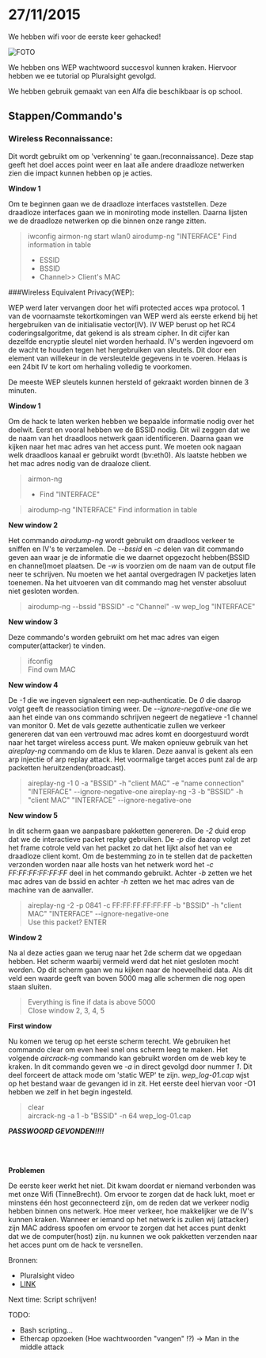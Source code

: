 # 27/11/2015

We hebben wifi voor de eerste keer gehacked!

![FOTO](http://i.imgur.com/PP0AThP.png)

We hebben ons WEP wachtwoord succesvol kunnen kraken.
Hiervoor hebben we ee tutorial op Pluralsight gevolgd.

We hebben gebruik gemaakt van een Alfa die beschikbaar is op school.

## Stappen/Commando's

### Wireless Reconnaissance:

Dit wordt gebruikt om op 'verkenning' te gaan.(reconnaissance). Deze stap geeft het doel acces point weer en laat alle andere draadloze netwerken zien die impact kunnen hebben op je acties.

**Window 1**

Om te beginnen gaan we de draadloze interfaces vaststellen. Deze draadloze interfaces gaan we in moniroting mode instellen. Daarna lijsten we de draadloze netwerken op die binnen onze range zitten.

> iwconfig
> airmon-ng start wlan0
> airodump-ng "INTERFACE"
> Find information in table
> - ESSID
> - BSSID
> - Channel>> Client's  MAC

###Wireless Equivalent Privacy(WEP):

WEP werd later vervangen door het wifi protected acces wpa protocol. 1 van de voornaamste tekortkomingen van WEP werd als eerste erkend bij het hergebruiken van de initialisatie vector(IV). IV WEP berust op het RC4 coderingsalgoritme, dat gekend is als stream cipher. In dit cijfer kan dezelfde encryptie sleutel niet worden herhaald. IV's werden ingevoerd om de wacht te houden tegen het hergebruiken van sleutels. Dit door een element van willekeur in de versleutelde gegevens in te voeren. Helaas is een 24bit IV te kort om herhaling volledig te voorkomen.

De meeste WEP sleutels kunnen hersteld of gekraakt worden binnen de 3 minuten.

**Window 1**

Om de hack te laten werken hebben we bepaalde informatie nodig over het doelwit. Eerst en vooral hebben we de BSSID nodig. Dit wil zeggen dat we de naam van het draadloos netwerk gaan identificeren. Daarna gaan we kijken naar het mac adres van het access punt. We moeten ook nagaan welk draadloos kanaal er gebruikt wordt (bv:eth0). Als laatste hebben we het mac adres nodig van de draaloze client.
> airmon-ng
> - Find "INTERFACE"

> airodump-ng "INTERFACE"
> Find information in table

**New window 2**

Het commando *airodump-ng* wordt gebruikt om draadloos verkeer te sniffen en IV's te verzamelen. De *--bssid* en *-c* delen van dit commando geven aan waar je de informatie die we daarnet opgezocht hebben(BSSID en channel)moet plaatsen. De *-w* is voorzien om de naam van de output file neer te schrijven. Nu moeten we het aantal overgedragen IV packetjes laten toenemen. Na het uitvoeren van dit commando mag het venster absoluut niet gesloten worden.
> airodump-ng --bssid "BSSID" -c "Channel" -w wep_log "INTERFACE"

**New window 3**

Deze commando's worden gebruikt om het mac adres van eigen computer(attacker) te vinden.
> ifconfig </br>
> Find own MAC

**New window 4**

De *-1* die we ingeven signaleert een nep-authenticatie. De *0* die daarop volgt geeft de reassociation timing weer. De *--ignore-negative-one* die we aan het einde van ons commando schrijven negeert de negatieve -1 channel van monitor 0. Met de vals gezette authenticatie zullen we verkeer genereren dat van een vertrouwd mac adres komt en doorgestuurd wordt naar het target wireless access punt. We maken opnieuw gebruik van het *aireplay-ng* commando om de klus te klaren. Deze aanval is gekent als een arp injectie of arp replay attack. Het voormalige target acces punt zal de arp packetten heruitzenden(broadcast).
> aireplay-ng -1 0 -a "BSSID" -h "client MAC" -e "name connection" "INTERFACE" --ignore-negative-one
> aireplay-ng -3 -b "BSSID" -h "client MAC" "INTERFACE" --ignore-negative-one

**New window 5**

In dit scherm gaan we aanpasbare pakketten genereren. De *-2* duid erop dat we de interactieve packet replay gebruiken. De *-p* die daarop volgt zet het frame cotrole veld van het packet zo dat het lijkt alsof het van ee draadloze client komt. Om de bestemming zo in te stellen dat de packetten verzonden worden naar alle hosts van het netwerk word het *-c FF:FF:FF:FF:FF:FF* deel in het commando gebruikt. Achter *-b* zetten we het mac adres van de bssid en achter *-h* zetten we het mac adres van de machine van de aanvaller. 
> aireplay-ng -2 -p 0841 -c FF:FF:FF:FF:FF:FF -b "BSSID" -h "client MAC" "INTERFACE" --ignore-negative-one</br>
> Use this packet? ENTER

**Window 2** 

Na al deze acties gaan we terug naar het 2de scherm dat we opgedaan hebben. Het scherm waarbij vermeld werd dat het niet gesloten mocht worden. Op dit scherm gaan we nu kijken naar de hoeveelheid data. Als dit veld een waarde geeft van boven 5000 mag alle schermen die nog open staan sluiten. 
> Everything is fine if data is above 5000 </br>
> Close window 2, 3, 4, 5

**First window**

Nu komen we terug op het eerste scherm terecht. We gebruiken het commando clear om even heel snel ons scherm leeg te maken. Het volgende *aircrack-ng* commando kan gebruikt worden om de web key te kraken. In dit commando geven we *-a* in direct gevolgd door nummer *1*. Dit deel forceert de attack mode om 'static WEP' te zijn. *wep_log-01.cap* wjst op het bestand waar de gevangen id in zit. Het eerste deel hiervan voor -O1 hebben we zelf in het begin ingesteld. 
> clear</br>
> aircrack-ng -a 1 -b "BSSID" -n 64 wep_log-01.cap
	
**_PASSWOORD GEVONDEN!!!!_**

</br>
</br>

**Problemen**

De eerste keer werkt het niet. Dit kwam doordat er niemand verbonden was met onze Wifi (TinneBrecht). Om ervoor te zorgen dat de hack lukt, moet er minstens één host geconnecteerd zijn, om de reden dat we verkeer nodig hebben binnen ons netwerk. Hoe meer verkeer, hoe makkelijker we de IV's kunnen kraken. Wanneer er iemand op het netwerk is zullen wij (attacker) zijn MAC address spoofen om ervoor te zorgen dat het acces punt denkt dat we de computer(host) zijn. nu kunnen we ook pakketten verzenden naar het acces punt om de hack te versnellen.

Bronnen:

- Pluralsight video
- [LINK](http://null-byte.wonderhowto.com/how-to/hack-wi-fi-cracking-wep-passwords-with-aircrack-ng-0147340/)


Next time: Script schrijven!

TODO: 
- Bash scripting...
- Ethercap opzoeken (Hoe wachtwoorden "vangen" !?) -> Man in the middle attack
